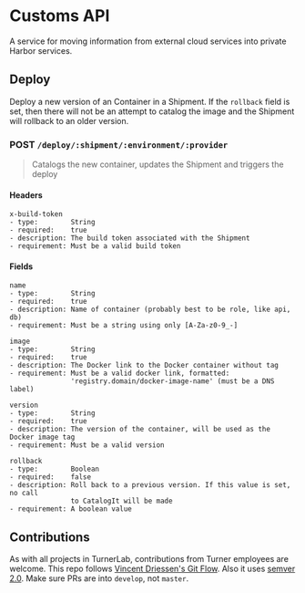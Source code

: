 # Customs API

A service for moving information from external cloud services into private Harbor services.


## Deploy

Deploy a new version of an Container in a Shipment. If the `rollback` field is set, then there will
not be an attempt to catalog the image and the Shipment will rollback to an older version.


### POST `/deploy/:shipment/:environment/:provider`

> Catalogs the new container, updates the Shipment and triggers the deploy

#### Headers

```
x-build-token
- type:        String
- required:    true
- description: The build token associated with the Shipment
- requirement: Must be a valid build token
```


#### Fields

```
name
- type:        String
- required:    true
- description: Name of container (probably best to be role, like api, db)
- requirement: Must be a string using only [A-Za-z0-9_-]

image
- type:        String
- required:    true
- description: The Docker link to the Docker container without tag
- requirement: Must be a valid docker link, formatted:
               'registry.domain/docker-image-name' (must be a DNS label)

version
- type:        String
- required:    true
- description: The version of the container, will be used as the Docker image tag
- requirement: Must be a valid version

rollback
- type:        Boolean
- required:    false
- description: Roll back to a previous version. If this value is set, no call
               to CatalogIt will be made
- requirement: A boolean value
```


## Contributions

As with all projects in TurnerLab, contributions from Turner employees are welcome. This repo follows
[Vincent Driessen's Git Flow](http://nvie.com/posts/a-successful-git-branching-model/). Also it uses
[semver 2.0](http://semver.org/spec/v2.0.0.html). Make sure PRs are into `develop`, not `master`.
